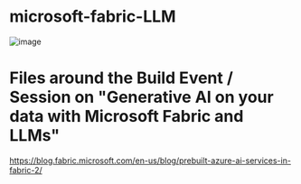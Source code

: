 # microsoft-fabric-LLM
![image](https://github.com/claudiomirti/microsoft-fabric-LLM/assets/38947100/5d5cd656-8915-4f53-a182-ae64c0f9668d)

# Files around the Build Event / Session on "Generative AI on your data with Microsoft Fabric and LLMs"

https://blog.fabric.microsoft.com/en-us/blog/prebuilt-azure-ai-services-in-fabric-2/
